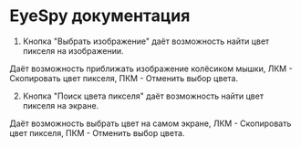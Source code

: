 # EyeSpy документация

1. Кнопка "Выбрать изображение" даёт возможность найти цвет пикселя на изображении.

Даёт возможность приближать изображение колёсиком мышки, ЛКМ - Скопировать цвет пикселя, ПКМ - Отменить выбор цвета.

2. Кнопка "Поиск цвета пикселя" даёт возможность найти цвет пикселя на экране.

Даёт возможность выбрать цвет на самом экране, ЛКМ - Скопировать цвет пикселя, ПКМ - Отменить выбор цвета.
